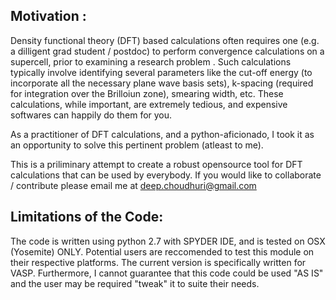 Motivation :
------------
Density functional theory (DFT) based calculations often requires one (e.g. a dilligent grad student / postdoc) to 
perform convergence calculations on a supercell, prior to examining a research problem . Such calculations typically 
involve identifying several parameters  like the cut-off energy (to incorporate all the necessary plane wave basis sets), 
k-spacing (required for integration over the Brilloiun zone), smearing width, etc. These calculations, while important, 
are extremely tedious, and expensive softwares can happily do them for you.

As a practitioner of  DFT calculations, and a python-aficionado, I took it as an
opportunity to solve this pertinent problem (atleast to me).  

This is a priliminary attempt to create a robust opensource tool for DFT calculations that can be used by everybody. 
If you would like to collaborate / contribute please email me at deep.choudhuri@gmail.com

Limitations of the Code:
------------------------
The code is written using python 2.7 with SPYDER IDE, and is tested on OSX (Yosemite) ONLY. Potential users are reccomended
to test this module on their respective platforms. The current version is specifically written for VASP. Furthermore, I 
cannot guarantee that this code could be used "AS IS" and the user may be required "tweak" it to suite their needs.  
